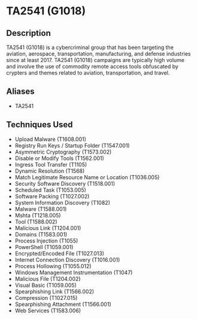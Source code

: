 # TA2541 (G1018)

## Description
TA2541 (G1018) is a cybercriminal group that has been targeting the aviation, aerospace, transportation, manufacturing, and defense industries since at least 2017. TA2541 (G1018) campaigns are typically high volume and involve the use of commodity remote access tools obfuscated by crypters and themes related to aviation, transportation, and travel.

## Aliases
- TA2541

## Techniques Used
- Upload Malware (T1608.001)
- Registry Run Keys / Startup Folder (T1547.001)
- Asymmetric Cryptography (T1573.002)
- Disable or Modify Tools (T1562.001)
- Ingress Tool Transfer (T1105)
- Dynamic Resolution (T1568)
- Match Legitimate Resource Name or Location (T1036.005)
- Security Software Discovery (T1518.001)
- Scheduled Task (T1053.005)
- Software Packing (T1027.002)
- System Information Discovery (T1082)
- Malware (T1588.001)
- Mshta (T1218.005)
- Tool (T1588.002)
- Malicious Link (T1204.001)
- Domains (T1583.001)
- Process Injection (T1055)
- PowerShell (T1059.001)
- Encrypted/Encoded File (T1027.013)
- Internet Connection Discovery (T1016.001)
- Process Hollowing (T1055.012)
- Windows Management Instrumentation (T1047)
- Malicious File (T1204.002)
- Visual Basic (T1059.005)
- Spearphishing Link (T1566.002)
- Compression (T1027.015)
- Spearphishing Attachment (T1566.001)
- Web Services (T1583.006)
